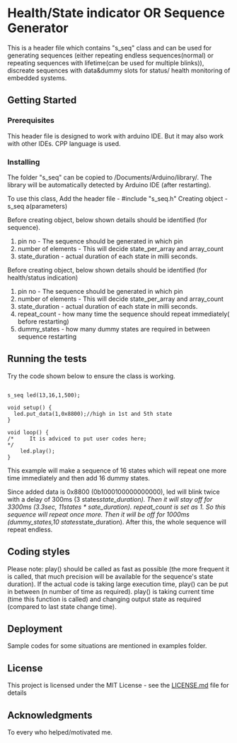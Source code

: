 # Health/State indicator OR Sequence Generator

  This is a header file which contains "s_seq" class and  can be used for generating sequences (either repeating endless sequences(normal) or repeating sequences with lifetime(can be used for multiple blinks)), discreate sequences with data&dummy slots for status/ health monitoring of embedded systems.

## Getting Started

### Prerequisites
  This header file is designed to work with arduino IDE. But it may also work with other IDEs. CPP language is used.

### Installing
  The folder "s_seq" can be copied to <User directory>/Documents/Arduino/library/.
The library will be automatically detected by Arduino IDE (after restarting).

  To use this class,
  Add the header file - #include "s_seq.h" 
  Creating object - s_seq a(parameters)

  Before creating object, below shown details should be identified (for sequence).
1) pin no - The sequence should be generated in which pin
2) number of elements - This will decide state_per_array and array_count
3) state_duration - actual duration of each state in milli seconds.

  Before creating object, below shown details should be identified (for health/status indication)
1) pin no - The sequence should be generated in which pin
2) number of elements - This will decide state_per_array and array_count
3) state_duration - actual duration of each state in milli seconds.
4) repeat_count - how many time the sequence should repeat immediately( before restarting)
5) dummy_states - how many dummy states are required in between sequence restarting

## Running the tests

Try the code shown below to ensure the class is working.
```#include "s_seq.h"

s_seq led(13,16,1,500);

void setup() {
  led.put_data(1,0x8800);//high in 1st and 5th state
}

void loop() {
/*     It is adviced to put user codes here;
*/
    led.play();
}
```

  This example will make a sequence of 16 states which will repeat one more time immediately and then add 16 dummy states.

  Since added data is 0x8800 (0b1000100000000000), led will blink twice with a delay of 300ms (3 states*state_duration). Then it will stay off for 3300ms (3.3sec, 11states * sate_duration). repeat_count is set as 1. So this sequence will repeat once more. Then it will be off for 1000ms (dummy_states,10 states*state_duration).
After this, the whole sequence will repeat endless.

## Coding styles
  Please note: play() should be called as fast as possible (the more frequent it is called, that much precision will be available for the sequence's state duration). If the actual code is taking large execution time, play() can be put in between (n number of time as required). play() is taking current time (time this function is called) and changing output state as required (compared to last state change time).

## Deployment

  Sample codes for some situations are mentioned in examples folder.

## License

  This project is licensed under the MIT License - see the [LICENSE.md](LICENSE.md) file for details

## Acknowledgments
  To every who helped/motivated me.


